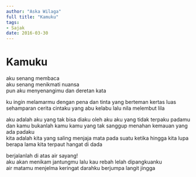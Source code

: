 ```yaml
---
author: "Aska Wilaga"
full title: "Kamuku"
tags:
- Sajak
date: 2016-03-30
---
```


# Kamuku

aku senang membaca  
aku senang menikmati nuansa  
pun aku menyenangimu dan deretan kata

ku ingin melamarmu dengan pena dan tinta yang berteman kertas luas sehamparan cerita cintaku yang abu kelabu lalu nila melembut lila

aku adalah aku yang tak bisa diaku oleh aku aku yang tidak terpaku padamu  
dan kamu bukanlah kamu kamu yang tak sanggup menahan kemauan yang ada padaku  
kita adalah kita yang saling menjaja mata pada suatu ketika hingga kita lupa berapa lama kita terpaut hangat di dada

berjalanlah di atas air sayang!  
aku akan menikam jantungmu lalu kau rebah lelah dipangkuanku  
air matamu menjelma keringat darahku berjumpa langit jingga